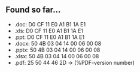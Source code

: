 ## Found so far... ##

  * .doc:  D0 CF 11 E0 A1 B1 1A E1
  * .xls:  D0 CF 11 E0 A1 B1 1A E1
  * .ppt:  D0 CF 11 E0 A1 B1 1A E1
  * .docx: 50 4B 03 04 14 00 06 00 08
  * .pptx: 50 4B 03 04 14 00 06 00 08
  * .xlsx: 50 4B 03 04 14 00 06 00 08
  * .pdf:  25 50 44 46 2D -> (%PDF-version number)